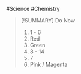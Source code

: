 #Science #Chemistry 

>[!SUMMARY] Do Now
>
>1)  1 - 6
>2)  Red
>3) Green
>4) 8 - 14
>5) 7
>6) Pink / Magenta 

